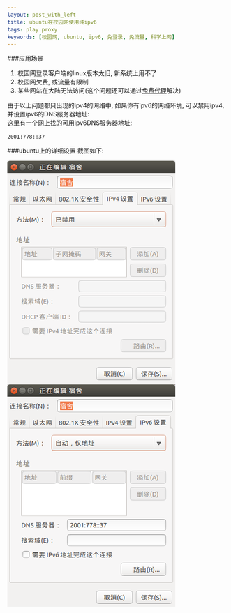 ```yaml
---
layout: post_with_left
title: ubuntu在校园网使用纯ipv6
tags: play proxy
keywords: [校园网, ubuntu, ipv6, 免登录, 免流量, 科学上网]
---
```


###应用场景

1. 校园网登录客户端的linux版本太旧, 新系统上用不了
2. 校园网欠费, 或流量有限制
3. 某些网站在大陆无法访问(这个问题还可以通过[免费代理](/2015/05/proxy.html)解决)

由于以上问题都只出现的ipv4的网络中, 如果你有ipv6的网络环境, 可以禁用ipv4, 并设置ipv6的DNS服务器地址:    
这里有一个网上找的可用ipv6DNS服务器地址:

```
2001:778::37
```

###ubuntu上的详细设置
截图如下:    

![禁用ipv4](/images/ipv6_setting0.png)
![设置ipv6](/images/ipv6_setting1.png)





